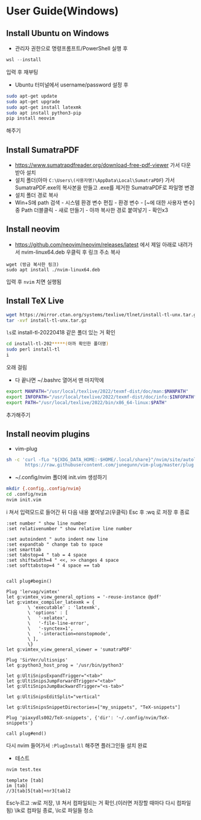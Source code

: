 User Guide(Windows)
===================

Install Ubuntu on Windows
-------------------------
- 관리자 권한으로 명령프롬프트/PowerShell 실행 후
```powershell
wsl --install
```
입력 후 재부팅
- Ubuntu 터미널에서 username/password 설정 후
```sh
sudo apt-get update
sudo apt-get upgrade
sudo apt-get install latexmk
sudo apt install python3-pip
pip install neovim
```
해주기

<!--
https://docs.microsoft.com/ko-kr/windows/wsl/install

Error Messages
--------------
+ `WSL optional component is not enabled`
  - 제어판-프로그램-windows 기능 켜기/끄기-Linux용 Windows 하위 시스템 체크 후 확인 및 재부팅
+ `Error: 0x800701bc WSL 2?????????https://aka.ms/wsl2kernel??????`
  - https://docs.microsoft.com/ko-kr/windows/wsl/install-manual 의 4번 항목에 있는 Linux 커널 업데이트 패키지를 다운받아 설치
-->

Install SumatraPDF
-------------------
- https://www.sumatrapdfreader.org/download-free-pdf-viewer 가서 다운받아 설치
- 설치 폴더(아마 `C:\Users\(사용자명)\AppData\Local\SumatraPDF`) 가서 SumatraPDF.exe의 복사본을 만들고 .exe를 제거한 SumatraPDF로 파일명 변경
- 설치 폴더 경로 복사
- Win+S에 path 검색 - 시스템 환경 변수 편집 - 환경 변수 - [~에 대한 사용자 변수] 중 Path 더블클릭 - 새로 만들기 - 아까 복사한 경로 붙여넣기 - 확인x3



Install neovim
--------------
- https://github.com/neovim/neovim/releases/latest
에서 제일 아래로 내려가서 nvim-linux64.deb 우클릭 후 링크 주소 복사
```
wget (방금 복사한 링크)
sudo apt install ./nvim-linux64.deb
```
입력 후 `nvim` 치면 실행됨

Install TeX Live
----------------
```sh
wget https://mirror.ctan.org/systems/texlive/tlnet/install-tl-unx.tar.gz
tar -xvf install-tl-unx.tar.gz
```
`ls`로 install-tl-20220418 같은 폴더 있는 거 확인
```sh
cd install-tl-202*****(아까 확인한 폴더명)
sudo perl install-tl
i
```
오래 걸림
- 다 끝나면 ~/.bashrc 열어서 맨 마지막에
```sh
export MANPATH="/usr/local/texlive/2022/texmf-dist/doc/man:$MANPATH"
export INFOPATH="/usr/local/texlive/2022/texmf-dist/doc/info:$INFOPATH"
export PATH="/usr/local/texlive/2022/bin/x86_64-linux:$PATH"
```
추가해주기

Install neovim plugins
----------------------
- vim-plug
```sh
sh -c 'curl -fLo "${XDG_DATA_HOME:-$HOME/.local/share}"/nvim/site/autoload/plug.vim --create-dirs \
       https://raw.githubusercontent.com/junegunn/vim-plug/master/plug.vim'
```

- ~/.config/nvim 폴더에 init.vim 생성하기
```sh
mkdir {.config,.config/nvim}
cd .config/nvim
nvim init.vim
```

i 쳐서 입력모드로 들어간 뒤 다음 내용 붙여넣고(우클릭) Esc 후 :wq 로 저장 후 종료
```vim
:set number " show line number
:set relativenumber " show relative line number

:set autoindent " auto indent new line
:set expandtab " change tab to space
:set smarttab
:set tabstop=4 " tab = 4 space
:set shiftwidth=4 " <<, >> changes 4 space
:set softtabstop=4 " 4 space == tab


call plug#begin()

Plug 'lervag/vimtex'
let g:vimtex_view_general_options = '-reuse-instance @pdf'
let g:vimtex_compiler_latexmk = {
        \ 'executable' : 'latexmk',
        \ 'options' : [
        \   '-xelatex',
        \   '-file-line-error',
        \   '-synctex=1',
        \   '-interaction=nonstopmode',
        \ ],
        \}
let g:vimtex_view_general_viewer = 'sumatraPDF'
    
Plug 'SirVer/ultisnips'
let g:python3_host_prog = '/usr/bin/python3'

let g:UltiSnipsExpandTrigger="<tab>"
let g:UltiSnipsJumpForwardTrigger="<tab>"
let g:UltiSnipsJumpBackwardTrigger="<s-tab>"

let g:UltiSnipsEditSplit="vertical"

let g:UltiSnipsSnippetDirectories=["my_snippets", "TeX-snippets"]

Plug 'piaxydls002/TeX-snippets', {'dir': '~/.config/nvim/TeX-snippets'}

call plug#end()
```

다시 nvim 들어가서 `:PlugInstall` 해주면 플러그인들 설치 완료

- 테스트
```sh
nvim test.tex
```
```vim
template [tab]
im [tab]
//3[tab]5[tab]+nr3[tab]2
```
Esc누르고 :w로 저장, \ll 쳐서 컴파일되는 거 확인.(이러면 저장할 때마다 다시 컴파일됨) \lk로 컴파일 종료, \lc로 파일들 청소

